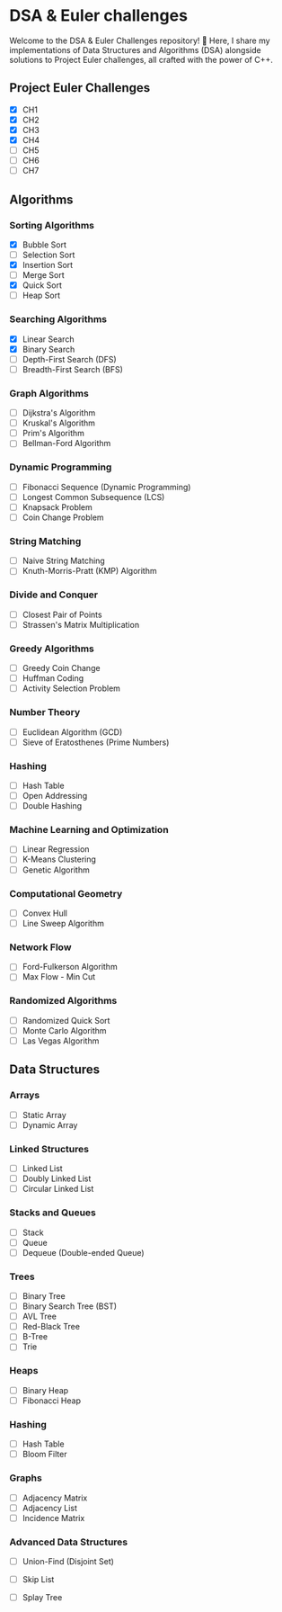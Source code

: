# DSA & Euler challenges

Welcome to the DSA & Euler Challenges repository! 🚀 Here, I share my implementations of Data Structures and Algorithms (DSA) alongside solutions to Project Euler challenges, all crafted with the power of C++. 

## Project Euler Challenges
- [X] CH1
- [X] CH2
- [X] CH3
- [X] CH4
- [ ] CH5
- [ ] CH6
- [ ] CH7

## Algorithms

### Sorting Algorithms

- [X] Bubble Sort
- [ ] Selection Sort
- [X] Insertion Sort
- [ ] Merge Sort
- [X] Quick Sort
- [ ] Heap Sort

### Searching Algorithms

- [X] Linear Search
- [X] Binary Search
- [ ] Depth-First Search (DFS)
- [ ] Breadth-First Search (BFS)

### Graph Algorithms

- [ ] Dijkstra's Algorithm
- [ ] Kruskal's Algorithm
- [ ] Prim's Algorithm
- [ ] Bellman-Ford Algorithm

### Dynamic Programming

- [ ] Fibonacci Sequence (Dynamic Programming)
- [ ] Longest Common Subsequence (LCS)
- [ ] Knapsack Problem
- [ ] Coin Change Problem

### String Matching

- [ ] Naive String Matching
- [ ] Knuth-Morris-Pratt (KMP) Algorithm

### Divide and Conquer

- [ ] Closest Pair of Points
- [ ] Strassen's Matrix Multiplication

### Greedy Algorithms

- [ ] Greedy Coin Change
- [ ] Huffman Coding
- [ ] Activity Selection Problem

### Number Theory

- [ ] Euclidean Algorithm (GCD)
- [ ] Sieve of Eratosthenes (Prime Numbers)

### Hashing

- [ ] Hash Table
- [ ] Open Addressing
- [ ] Double Hashing

### Machine Learning and Optimization

- [ ] Linear Regression
- [ ] K-Means Clustering
- [ ] Genetic Algorithm

### Computational Geometry

- [ ] Convex Hull
- [ ] Line Sweep Algorithm

### Network Flow

- [ ] Ford-Fulkerson Algorithm
- [ ] Max Flow - Min Cut

### Randomized Algorithms

- [ ] Randomized Quick Sort
- [ ] Monte Carlo Algorithm
- [ ] Las Vegas Algorithm

## Data Structures

### Arrays

- [ ] Static Array
- [ ] Dynamic Array

### Linked Structures

- [ ] Linked List
- [ ] Doubly Linked List
- [ ] Circular Linked List

### Stacks and Queues

- [ ] Stack
- [ ] Queue
- [ ] Dequeue (Double-ended Queue)

### Trees

- [ ] Binary Tree
- [ ] Binary Search Tree (BST)
- [ ] AVL Tree
- [ ] Red-Black Tree
- [ ] B-Tree
- [ ] Trie

### Heaps

- [ ] Binary Heap
- [ ] Fibonacci Heap

### Hashing

- [ ] Hash Table
- [ ] Bloom Filter

### Graphs

- [ ] Adjacency Matrix
- [ ] Adjacency List
- [ ] Incidence Matrix

### Advanced Data Structures

- [ ] Union-Find (Disjoint Set)
- [ ] Skip List
- [ ] Splay Tree

